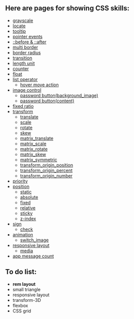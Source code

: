 ## Here are pages for showing CSS skills:
- [grayscale](https://github.com/nanzhangren/CSS-skills/tree/master/grayscale)
- [locate](https://github.com/nanzhangren/CSS-skills/tree/master/locate)
- [tooltip](https://github.com/nanzhangren/CSS-skills/tree/master/tooltip)
- [pointer events](https://github.com/nanzhangren/CSS-skills/tree/master/pointer_events)
- [::before & ::after](https://github.com/nanzhangren/CSS-skills/tree/master/pseudo_element/before_after)
- [multi border](https://github.com/nanzhangren/CSS-skills/tree/master/multi_border)
- [border radius](https://github.com/nanzhangren/CSS-skills/tree/master/border_radius)
- [transition](https://github.com/nanzhangren/CSS-skills/tree/master/transition)
- [length unit](https://github.com/nanzhangren/CSS-skills/tree/master/length_unit)
- [counter](https://github.com/nanzhangren/CSS-skills/tree/master/counter)
- [float](https://github.com/nanzhangren/CSS-skills/tree/master/float)
- [list operator](https://github.com/nanzhangren/CSS-skills/tree/master/list_operator)
    - [hover move action](https://github.com/nanzhangren/CSS-skills/tree/master/list_operator)
- [image control](https://github.com/nanzhangren/CSS-skills/tree/master/image_control)
    - [password button(background_image)](https://github.com/nanzhangren/CSS-skills/tree/master/image_control)
    - [password button(content)](https://github.com/nanzhangren/CSS-skills/tree/master/image_control)
- [fixed ratio](https://github.com/nanzhangren/CSS-skills/tree/master/fixed_ratios)
- [transform](https://github.com/nanzhangren/CSS-skills/tree/master/transform)
    - [translate](https://github.com/nanzhangren/CSS-skills/tree/master/transform)
    - [scale](https://github.com/nanzhangren/CSS-skills/tree/master/transform)
    - [rotate](https://github.com/nanzhangren/CSS-skills/tree/master/transform)
    - [skew](https://github.com/nanzhangren/CSS-skills/tree/master/transform)
    - [matrix_translate](https://github.com/nanzhangren/CSS-skills/tree/master/transform)
    - [matrix_scale](https://github.com/nanzhangren/CSS-skills/tree/master/transform)
    - [matrix_rotate](https://github.com/nanzhangren/CSS-skills/tree/master/transform)
    - [matrix_skew](https://github.com/nanzhangren/CSS-skills/tree/master/transform)
    - [matrix_symmetric](https://github.com/nanzhangren/CSS-skills/tree/master/transform)
    - [transform_origin_position](https://github.com/nanzhangren/CSS-skills/tree/master/transform)
    - [transform_origin_percent](https://github.com/nanzhangren/CSS-skills/tree/master/transform)
    - [transform_origin_number](https://github.com/nanzhangren/CSS-skills/tree/master/transform)
- [priority](https://github.com/nanzhangren/CSS-skills/tree/master/priority)
- [position](https://github.com/nanzhangren/CSS-skills/tree/master/position)
    - [static](https://github.com/nanzhangren/CSS-skills/tree/master/position)
    - [absolute](https://github.com/nanzhangren/CSS-skills/tree/master/position)
    - [fixed](https://github.com/nanzhangren/CSS-skills/tree/master/position)
    - [relative](https://github.com/nanzhangren/CSS-skills/tree/master/position)
    - [sticky](https://github.com/nanzhangren/CSS-skills/tree/master/position)
    - [z-index](https://github.com/nanzhangren/CSS-skills/tree/master/position)
- [sign](https://github.com/nanzhangren/CSS_skills/blob/master/sign)
    - [check](https://github.com/nanzhangren/CSS_skills/blob/master/sign/check)
- [animation](https://github.com/nanzhangren/CSS_skills/blob/master/animation)
    - [switch_image](https://github.com/nanzhangren/CSS_skills/blob/master/animation)
- [responsive layout](https://github.com/nanzhangren/CSS_skills/blob/master/responsive_layout)
    - [media](https://github.com/nanzhangren/CSS_skills/blob/master/responsive_layout/media)
- [app message count](https://github.com/nanzhangren/CSS_skills/blob/master/app_message_count)

## To do list:
- **rem layout**
- small triangle
- responsive layout
- transform-3D
- flexbox
- CSS grid
